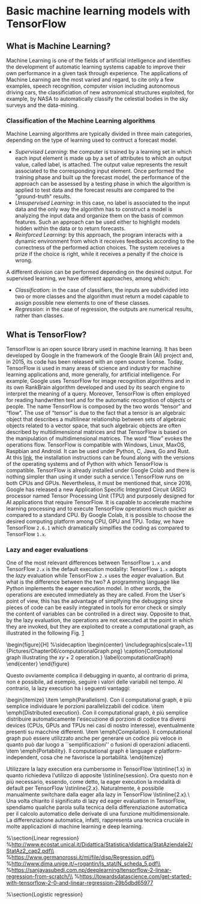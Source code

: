 # Basic machine learning models with TensorFlow

## What is Machine Learning?

Machine Learning is one of the fields of artificial intelligence and identifies the development of automatic learning systems capable to improve their own performance in a given task through experience. The applications of Machine Learning are the most varied and regard, to cite only a few examples, speech recognition, computer vision including autonomous driving cars, the classificiation of new astronomical structures exploited, for example, by NASA to automatically classify the celestial bodies in the sky surveys and the data-mining. 

### Classification of the Machine Learning algorithms

Machine Learning algorithms are typically divided in three main categories, depending on the type of learning used to contruct a forecast model.

  - *Supervised Learning*: the computer is trained by a learning set in which each input element is made up by a set of attributes to which an output value, called label, is attached. The output value represents the result associated to the corresponding input element. Once performed the training phase and built up the forecast model, the performance of the approach can be assessed by a testing phase in which the algorithm is applied to test data and the forecast results are compared to the "ground-truth" results.
  - *Unsupervised Learning*: in this case, no label is associated to the input data and the only way the algorithm has to construct a model is analyzing the input data and organize them on the basis of common features. Such an approach can be used either to highlight models hidden within the data or to return forecasts.
  - *Reinforced Learning*: by this approach, the program interacts with a dynamic environment from which it receives feedbacks according to the correctness of the performed action choices. The system receives a prize if the choice is right, while it receives a penalty if the choice is wrong.

A different division can be performed depending on the desired output. For supervised learning, we have different approaches, among which:

  - *Classification*: in the case of classifiers, the inputs are subdivided into two or more classes and the algorithm must return a model capable to assign possible new elements to one of these classes.
  - *Regression*: in the case of regression, the outputs are numerical results, rather than classes.

## What is TensorFlow?

TensorFlow is an open source library used in machine learning.
It has been developed by Google in the framework of the Google Brain (AI) project and, in 2015, its code has been released with an open source license.
Today, TensorFlow is used in many areas of science and industry for machine learning applications and, more generally, for artificial intelligence. For example, Google uses TensorFlow for image recognition algorithms and in its own RankBrain algorithm developed and used by its search engine to interpret the meaning of a query. Moreover, TensorFlow is often employed for reading handwritten text and for the automatic recognition of objects or people.
The name TensorFlow is composed by the two words “tensor” and “flow”. The use of “tensor” is due to the fact that a tensor is an algebraic object that describes a multilinear relationship between sets of algebraic objects related to a vector space, that such algebraic objects are often described by multidimensional matrices and that TensorFlow is based on the manipulation of multidimensional matrices. The word “flow” evokes the operations flow.
TensorFlow is compatible with Windows, Linux, MaxOS, Raspbian and Android. It can be used under Python, C, Java, Go and Rust. At this [link](https://www.tensorflow.org/install), the installation instructions can be found along with the versions of the operating systems and of Python with which TensorFlow is compatible. TensorFlow is already installed under Google Colab and there is nothing simpler than using it under such a service.\\
TensorFlow  runs on both CPUs and GPUs. Nevertheless, it must be mentioned that, since 2016, Google has released a new Application Specific Integrated Circuit (ASIC) processor named Tensor Processing Unit (TPU) and purposely designed for AI applications that require TensorFlow. It is capable to accelerate machine learning processing and to execute TensorFlow operations much quicker as compared to a standard CPU. By Google Colab, it is possible to choose the desired computing platform among CPU, GPU and TPU.
Today, we have TensorFlow `2.6.1` which dramatically simplfies the coding as compared to TensorFlow `1.x`. 

### Lazy and eager evaluations

One of the most relevant differences between TensorFlow `1.x` and TensorFlow `2.x` is the default execution modality: TensorFlow `1.x` adopts the *lazy* evaluation while TensorFlow `2.x` uses the *eager* evaluation. But what is the difference between the two?
A programming language like Python implements the eager execution model. In other words, the operations are executed immediately as they are called. From the User's point of view, this has the advantage of simplfying the debugging since pieces of code can be easily integrated in tools for error check or simply the content of variables can be controlled in a direct way.
Opposite to that, by the lazy evaluation, the operations are not executed at the point in which they are invoked, but they are exploited to create a computational graph, as illustrated in the following Fig. [1](#computationalGraph)

\begin{figure}[H]
%\sidecaption
\begin{center}
\includegraphics[scale=1.1]{Pictures/Chapter06/computationalGraph.png}
\caption{Computational graph illustrating the $xy+2$ operation.}
\label{computationalGraph}
\end{center}
\end{figure}

Questo ovviamente complica il debugging in quanto, al contrario di prima, non è possibile, ad esempio, seguire i valori delle variabili nel tempo. Al contrario, la lazy execution ha i seguenti vantaggi:

\begin{itemize}
    \item \emph{Parallelism}. Con il computational graph, è più semplice individuare le porzioni parallelizzabili del codice.
    \item \emph{Distributed execution}. Con il computational graph, è più semplice distribuire automaticamente l'esecuzione di porzioni di codice tra diversi devices (CPUs, GPUs and TPUs nei casi di nostro interesse), eventualmente presenti su macchine differenti.
    \item \emph{Compilation}. Il computational graph può essere utilizzato anche per generare un codice più veloce in quanto può dar luogo a ``semplificazioni'' o fusioni di operazioni adiacenti.
    \item \emph{Portability}. Il computational graph è language e platform-independent, cosa che ne favorisce la portabilità.
\end{itemize}

Utilizzare la lazy execution era cumbersome in TensorFlow \lstinline{1.x} in quanto richiedeva l'utilizzo di apposite \lstinline{session}. Ora questo non è più necessario, essendo, come detto, la eager execution la modalità di default per TensorFlow \lstinline{2.x}. Naturalmente, è possibile manualmente switchare dalla eager alla lazy in TensorFlow \lstinline{2.x}.\\
Una volta chiarito il significato di lazy ed eager evaluation in TensorFlow, spendiamo qualche parola sulla tecnica della differenziazione automatica per il calcolo automatico delle derivate di una funzione multidimensionale. La differenziazione automatica, infatti, rappresenta una tecnica cruciale in molte applicazioni di machine learning e deep learning.

%\section{Linear regression}
%http://www.ecostat.unical.it/Didattica/Statistica/didattica/StatAziendale2/StatAz2_cap2.pdf\\
%https://www.germanorossi.it/mi/file/disp/Regression.pdf\\
%http://www.dima.unige.it/~rogantin/ls_stat/N_scheda_5.pdf\\
%https://sanjayasubedi.com.np/deeplearning/tensorflow-2-linear-regression-from-scratch/\\
%https://towardsdatascience.com/get-started-with-tensorflow-2-0-and-linear-regression-29b5dbd65977

%\section{Logistic regression}

